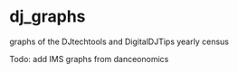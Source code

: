 # dj_graphs
graphs of the DJtechtools and DigitalDJTips yearly census

Todo: add IMS graphs from danceonomics